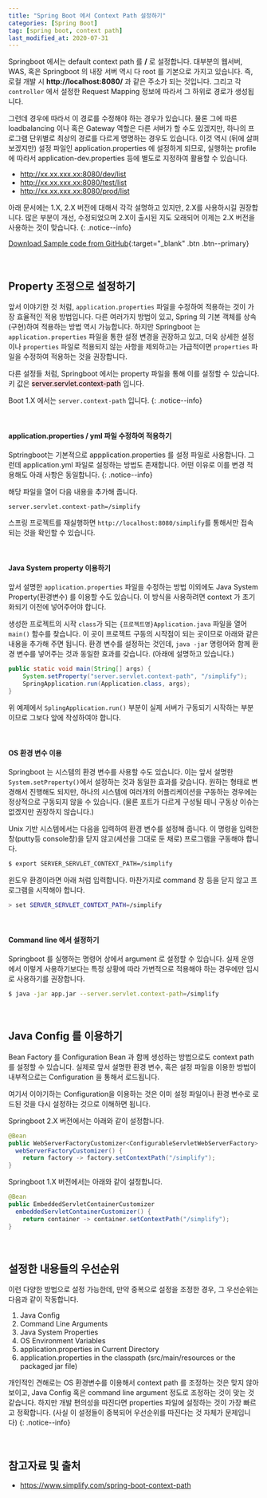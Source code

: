 ```yaml
---
title: "Spring Boot 에서 Context Path 설정하기"
categories: [Spring Boot]
tag: [spring boot, context path]
last_modified_at: 2020-07-31
---
```

Springboot 에서는 default context path 를 **/** 로 설정합니다. 대부분의 웹서버, WAS, 혹은 Springboot 의 내장 서버 역시 다 root 를 기본으로 가지고 있습니다. 즉, 로컬 개발 시 **http://localhost:8080/** 과 같은 주소가 되는 것입니다. 그리고 각 `controller` 에서 설정한 Request Mapping 정보에 따라서 그 하위로 경로가 생성됩니다. 

그런데 경우에 따라서 이 경로를 수정해야 하는 경우가 있습니다. 물론 그에 따른 loadbalancing 이나 혹은 Gateway 역할은 다른 서버가 할 수도 있겠지만, 하나의 프로그램 단위별로 최상의 경로를 다르게 명명하는 경우도 있습니다. 이것 역시 (뒤에 살펴보겠지만) 설정 파일인 application.properties 에 설정하게 되므로, 실행하는 profile 에 따라서 application-dev.properties 등에 별도로 지정하여 활용할 수 있습니다. 

- http://xx.xx.xxx.xx:8080/dev/list
- http://xx.xx.xxx.xx:8080/test/list
- http://xx.xx.xxx.xx:8080/prod/list

아래 문서에는 1.X, 2.X 버전에 대해서 각각 설명하고 있지만, 2.X를 사용하시길 권장합니다. 많은 부분이 개선, 수정되었으며 2.X이 출시된 지도 오래되어 이제는 2.X 버전을 사용하는 것이 맞습니다.
{: .notice--info}

[Download Sample code from GitHub](https://github.com/simpl-ify/SampleProjects/tree/master/contextPathExample){:target="_blank" .btn .btn--primary}

<br/>

## Property 조정으로 설정하기

앞서 이야기한 것 처럼, `application.properties` 파일을 수정하여 적용하는 것이 가장 효율적인 적용 방법입니다. 다른 여러가지 방법이 있고, Spring 의 기본 객체를 상속(구현)하여 적용하는 방법 역시 가능합니다. 하지만 Springboot 는 `application.properties` 파일을 통한 설정 변경을 권장하고 있고, 더욱 상세한 설정이나 `properties` 파일로 적용되지 않는 사항을 제외하고는 가급적이면 `properties` 파일을 수정하여 적용하는 것을 권장합니다.

다른 설정들 처럼, Springboot 에서는 property 파일을 통해 이를 설정할 수 있습니다. 키 값은 <mark style='background-color: #ffdce0'>server.servlet.context-path</mark> 입니다.

Boot 1.X 에서는 `server.context-path` 입니다.
{: .notice--info}

<br/>

#### application.properties / yml 파일 수정하여 적용하기

Sptringboot는 기본적으로 appplication.properties 를 설정 파일로 사용합니다. 그런데 application.yml 파일로 설정하는 방법도 존재합니다. 어떤 이유로 이를 변경 적용해도 아래 사항은 동일합니다. 
{: .notice--info}

해당 파일을 열어 다음 내용을 추가해 줍니다.  

```properties
server.servlet.context-path=/simplify
```

스프링 프로젝트를 재실행하면 `http://localhost:8080/simplify`를 통해서만 접속되는 것을 확인할 수 있습니다. 

<br/>

#### Java System property 이용하기

앞서 설명한 `application.properties` 파일을 수정하는 방법 이외에도 Java System Property(환경변수) 를 이용할 수도 있습니다. 이 방식을 사용하려면 context 가 초기화되기 이전에 넣어주어야 합니다.

생성한 프로젝트의 시작 `class`가 되는 `{프로젝트명}Application.java` 파일을 열어 `main()` 함수를 찾습니다. 이 곳이 프로젝트 구동의 시작점이 되는 곳이므로 아래와 같은 내용을 추가해 주면 됩니다. 환경 변수를 설정하는 것인데, `java -jar`  명령어와 함께 환경 변수를 넣어주는 것과 동일한 효과를 갖습니다. (아래에 설명하고 있습니다.)

```java
public static void main(String[] args) {
    System.setProperty("server.servlet.context-path", "/simplify");
    SpringApplication.run(Application.class, args);
}
```

위 예제에서 `SplingApplication.run()` 부분이 실제 서버가 구동되기 시작하는 부분이므로 그보다 앞에 작성하여야 합니다.

<br/>

#### OS 환경 변수 이용

Springboot 는 시스템의 환경 변수를 사용할 수도 있습니다. 이는 앞서 설명한 `System.setProperty()`에서 설정하는 것과 동일한 효과를 갖습니다. 원하는 형태로 변경해서 진행해도 되지만, 하나의 시스템에 여러개의 어플리케이션을 구동하는 경우에는 정상적으로 구동되지 않을 수 있습니다. (물론 포트가 다르게 구성될 테니 구동상 이슈는 없겠지만 권장하지 않습니다.)

Unix 기반 시스템에서는 다음을 입력하여 환경 변수를 설정해 줍니다. 이 명령을 입력한 창(putty등 console창)을 닫지 않고(세션을 그대로 둔 채로) 프로그램을 구동해야 합니다.

```sh
$ export SERVER_SERVLET_CONTEXT_PATH=/simplify
```

윈도우 환경이라면 아래 처럼 입력합니다. 마찬가지로 command 창 등을 닫지 않고 프로그램을 시작해야 합니다.

```sh
> set SERVER_SERVLET_CONTEXT_PATH=/simplify
```

<br/>

#### Command line 에서 설정하기

Springboot 를 실행하는 명령어 상에서 argument 로 설정할 수 있습니다. 실제 운영에서 이렇게 사용하기보다는 특정 상황에 따라 가변적으로 적용해야 하는 경우에만 임시로 사용하기를 권장합니다.

```sh
$ java -jar app.jar --server.servlet.context-path=/simplify
```

<br/>

## Java Config 를 이용하기

Bean Factory 를 Configuration Bean 과 함께 생성하는 방법으로도 context path 를 설정할 수 있습니다. 실제로 앞서 설명한 환경 변수, 혹은 설정 파일을 이용한 방법이 내부적으로는 Configuration 을 통해서 로드됩니다. 

여기서 이야기하는 Configuration을 이용하는 것은 이미 설정 파일이나 환경 변수로 로드된 것을 다시 설정하는 것으로 이해하면 됩니다.

Springboot 2.X 버전에서는 아래와 같이 설정합니다.

```java
@Bean
public WebServerFactoryCustomizer<ConfigurableServletWebServerFactory>
  webServerFactoryCustomizer() {
    return factory -> factory.setContextPath("/simplify");
}
```

Springboot 1.X 버전에서는 아래와 같이 설정합니다.

```java
@Bean
public EmbeddedServletContainerCustomizer
  embeddedServletContainerCustomizer() {
    return container -> container.setContextPath("/simplify");
}
```

<br/>

## 설정한 내용들의 우선순위

이런 다양한 방법으로 설정 가능한데, 만약 중복으로 설정을 조정한 경우, 그 우선순위는 다음과 같이 작동합니다. 

1. Java Config
2. Command Line Arguments
3. Java System Properties
4. OS Environment Variables
5. application.properties in Current Directory
6. application.properties in the classpath (src/main/resources or the packaged jar file)

개인적인 견해로는 OS 환경변수를 이용해서 context path 를 조정하는 것은 맞지 않아 보이고, Java Config 혹은 command line argument 정도로 조정하는 것이 맞는 것 같습니다. 하지만 개발 편의성을 따진다면 properties 파일에 설정하는 것이 가장 빠르고 정확합니다. (사실 이 설정들이 중복되어 우선순위를 따진다는 것 자체가 문제입니다) 
{: .notice--info}

<br/>

## 참고자료 및 출처

- <https://www.simplify.com/spring-boot-context-path>